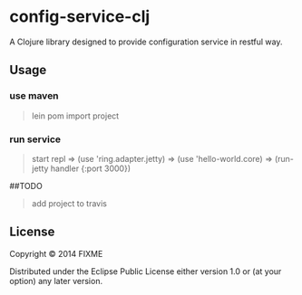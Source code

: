 # config-service-clj

A Clojure library designed to provide configuration service in restful way.

## Usage
### use maven 
>lein pom
>import project

### run service
>start repl
>=> (use 'ring.adapter.jetty)
  => (use 'hello-world.core)
  => (run-jetty handler {:port 3000})

##TODO
>add project to travis

## License

Copyright © 2014 FIXME

Distributed under the Eclipse Public License either version 1.0 or (at
your option) any later version.

